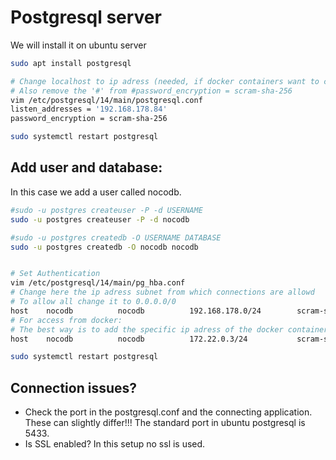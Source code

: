 # Postgresql server
We will install it on ubuntu server

```bash
sudo apt install postgresql 

# Change localhost to ip adress (needed, if docker containers want to connect)
# Also remove the '#' from #password_encryption = scram-sha-256
vim /etc/postgresql/14/main/postgresql.conf
listen_addresses = '192.168.178.84'
password_encryption = scram-sha-256

sudo systemctl restart postgresql
```

## Add user and database:
In this case we add a user called nocodb.
```bash
#sudo -u postgres createuser -P -d USERNAME
sudo -u postgres createuser -P -d nocodb

#sudo -u postgres createdb -O USERNAME DATABASE 
sudo -u postgres createdb -O nocodb nocodb 


# Set Authentication
vim /etc/postgresql/14/main/pg_hba.conf
# Change here the ip adress subnet from which connections are allowd
# To allow all change it to 0.0.0.0/0
host    nocodb          nocodb          192.168.178.0/24        scram-sha-256
# For access from docker:
# The best way is to add the specific ip adress of the docker container (docker inspect CONTAINER ID)
host    nocodb          nocodb          172.22.0.3/24           scram-sha-256 

sudo systemctl restart postgresql
```

## Connection issues?
- Check the port in the postgresql.conf and the connecting application. These can slightly differ!!! The standard port in ubuntu postgresql is 5433.
- Is SSL enabled? In this setup no ssl is used.